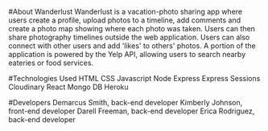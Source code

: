 #About Wanderlust
Wanderlust is a vacation-photo sharing app where users create a profile, upload photos to a timeline, add comments and create a photo map showing where each photo was taken. 
Users can then share photography timelines outside the web application. Users can also connect with other users and add 'likes' to others' photos. 
A portion of the application is powered by the Yelp API, allowing users to search nearby eateries or food services. 

#Technologies Used 
HTML
CSS 
Javascript 
Node 
Express 
Express Sessions
Cloudinary
React 
Mongo DB 
Heroku 

#Developers 
Demarcus Smith, back-end developer
Kimberly Johnson, front-end developer
Darell Freeman, back-end developer 
Erica Rodriguez, back-end developer


